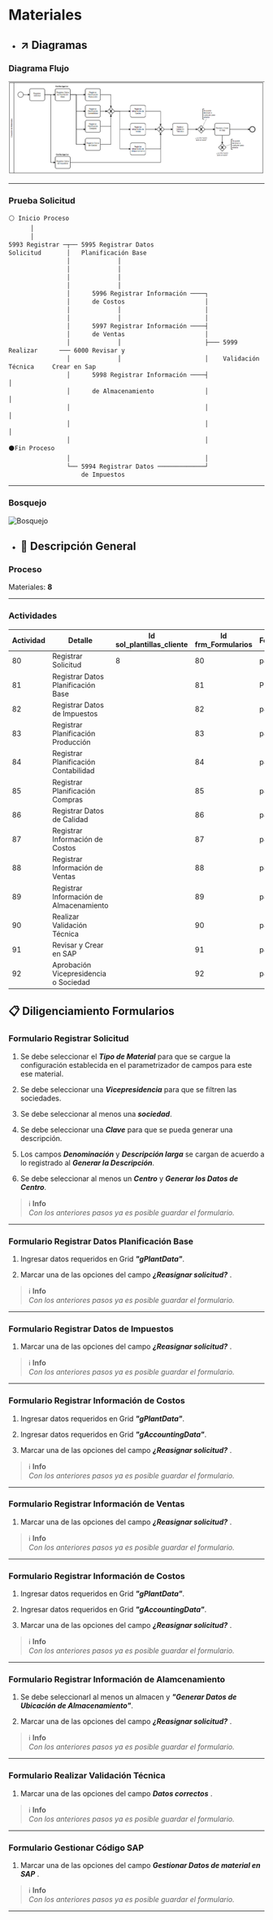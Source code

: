 # Materiales

- ## ↗️ Diagramas

### Diagrama Flujo

![Flujo Materiales](./images/flujo.png "Flujo Materiales")

---

### Prueba Solicitud

```
⚪ Inicio Proceso
      │
      │
5993 Registrar ─┬── 5995 Registrar Datos
Solicitud       │   Planificación Base
                │             │
                │             │
                │             │
                │             │
                │      5996 Registrar Información ────┐
                │      de Costos                      │
                │             │                       │
                │             │                       │
                │      5997 Registrar Información ────┤
                │      de Ventas                      │
                │             │                       ├─── 5999 Realizar      ─── 6000 Revisar y
                │             │                       │    Validación Técnica     Crear en Sap
                │      5998 Registrar Información ────┤                                 │
                │      de Almacenamiento              │                                 │
                │                                     │                                 │
                │                                     │                                 │
                │                                     │                           ⚫Fin Proceso
                │                                     │
                └── 5994 Registrar Datos ─────────────┘
                    de Impuestos
```

---

### Bosquejo

![Bosquejo](./images/bosquejo.png "Bosquejo")

- ## 🎏 Descripción General

### Proceso

Materiales: **8**

---

### Actividades

| Actividad | Detalle                                 | Id sol_plantillas_cliente | Id frm_Formularios | Formulario |
| --------- | --------------------------------------- | ------------------------- | ------------------ | ---------- |
| 80        | Registrar Solicitud                     | 8                         | 80                 | p8_f1      |
| 81        | Registrar Datos Planificación Base      |                           | 81                 | P8_f2      |
| 82        | Registrar Datos de Impuestos            |                           | 82                 | p8_f3      |
| 83        | Registrar Planificación Producción      |                           | 83                 | p8_f4      |
| 84        | Registrar Planificación Contabilidad    |                           | 84                 | p8_f5      |
| 85        | Registrar Planificación Compras         |                           | 85                 | p8_f6      |
| 86        | Registrar Datos de Calidad              |                           | 86                 | p8_f7      |
| 87        | Registrar Información de Costos         |                           | 87                 | p8_f8      |
| 88        | Registrar Información de Ventas         |                           | 88                 | p8_f9      |
| 89        | Registrar Información de Almacenamiento |                           | 89                 | p8_f10     |
| 90        | Realizar Validación Técnica             |                           | 90                 | p8_f11     |
| 91        | Revisar y Crear en SAP                  |                           | 91                 | p8_f12     |
| 92        | Aprobación Vicepresidencia o Sociedad   |                           | 92                 | p8_f17     |


## 📋 Diligenciamiento Formularios

### Formulario Registrar Solicitud

1. Se debe seleccionar el ***Tipo de Material*** para que se cargue la configuración establecida en el parametrizador de campos para este ese material.

2. Se debe seleccionar una ***Vicepresidencia*** para que se filtren las sociedades.

3. Se debe seleccionar al menos una ***sociedad***.

4. Se debe seleccionar una ***Clave*** para que se pueda generar una descripción.

5. Los campos ***Denominación*** y ***Descripción larga*** se cargan de acuerdo a lo registrado al ***Generar la Descripción***.

6. Se debe seleccionar al menos un ***Centro*** y ***Generar los Datos de Centro***.

> :information_source:  **Info**  
> _Con los anteriores pasos ya es posible guardar el formulario._
>

---

### Formulario Registrar Datos Planificación Base

1. Ingresar datos requeridos en Grid ***"gPlantData"***.

2. Marcar una de las opciones del campo ***¿Reasignar solicitud?*** .

> :information_source:  **Info**  
> _Con los anteriores pasos ya es posible guardar el formulario._

---

### Formulario Registrar Datos de Impuestos

1. Marcar una de las opciones del campo ***¿Reasignar solicitud?*** .

> :information_source:  **Info**  
> _Con los anteriores pasos ya es posible guardar el formulario._

---

### Formulario Registrar Información de Costos

1. Ingresar datos requeridos en Grid ***"gPlantData"***.

2. Ingresar datos requeridos en Grid ***"gAccountingData"***.

3. Marcar una de las opciones del campo ***¿Reasignar solicitud?*** .

> :information_source:  **Info**  
> _Con los anteriores pasos ya es posible guardar el formulario._

---

### Formulario Registrar Información de Ventas

1. Marcar una de las opciones del campo ***¿Reasignar solicitud?*** .

> :information_source:  **Info**  
> _Con los anteriores pasos ya es posible guardar el formulario._

---

### Formulario Registrar Información de Costos

1. Ingresar datos requeridos en Grid ***"gPlantData"***.

2. Ingresar datos requeridos en Grid ***"gAccountingData"***.

3. Marcar una de las opciones del campo ***¿Reasignar solicitud?*** .

> :information_source:  **Info**  
> _Con los anteriores pasos ya es posible guardar el formulario._

---

### Formulario Registrar Información de Alamcenamiento

1. Se debe seleccionarl al menos un almacen y ***"Generar Datos de Ubicación de Almacenamiento"***.

2. Marcar una de las opciones del campo ***¿Reasignar solicitud?*** .

> :information_source:  **Info**  
> _Con los anteriores pasos ya es posible guardar el formulario._

---

### Formulario Realizar Validación Técnica

1. Marcar una de las opciones del campo ***Datos correctos*** .

> :information_source:  **Info**  
> _Con los anteriores pasos ya es posible guardar el formulario._

---

### Formulario Gestionar Código SAP

1. Marcar una de las opciones del campo ***Gestionar Datos de material en SAP*** .

> :information_source:  **Info**  
> _Con los anteriores pasos ya es posible guardar el formulario._

---